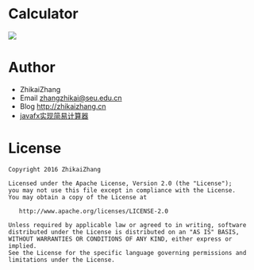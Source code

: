 Calculator
====================
![](https://github.com/laserwave/Calculator/blob/master/images/1.png)


Author
======

 * ZhikaiZhang 
 * Email <zhangzhikai@seu.edu.cn>
 * Blog <http://zhikaizhang.cn>
 * [javafx实现简易计算器](http://zhikaizhang.cn/2016/10/07/javafx%E5%AE%9E%E7%8E%B0%E7%AE%80%E6%98%93%E8%AE%A1%E7%AE%97%E5%99%A8/)

License
=======

    Copyright 2016 ZhikaiZhang 

    Licensed under the Apache License, Version 2.0 (the "License");
    you may not use this file except in compliance with the License.
    You may obtain a copy of the License at

       http://www.apache.org/licenses/LICENSE-2.0

    Unless required by applicable law or agreed to in writing, software
    distributed under the License is distributed on an "AS IS" BASIS,
    WITHOUT WARRANTIES OR CONDITIONS OF ANY KIND, either express or implied.
    See the License for the specific language governing permissions and
    limitations under the License.

